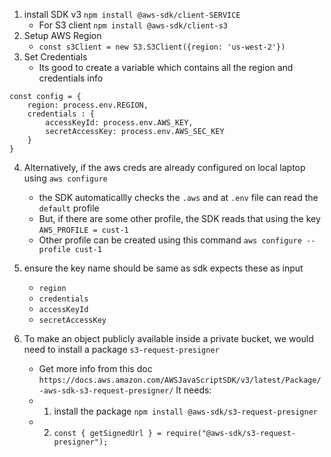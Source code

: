 1. install SDK v3
    `npm install @aws-sdk/client-SERVICE`
    * For S3 client `npm install @aws-sdk/client-s3`
2. Setup AWS Region 
    * `const s3Client = new S3.S3Client({region: 'us-west-2'})`
3. Set Credentials
    * Its good to create a variable which contains all the region and credentials info
```
const config = {
    region: process.env.REGION,
    credentials : {
        accessKeyId: process.env.AWS_KEY,
        secretAccessKey: process.env.AWS_SEC_KEY
    }
}
```
4. Alternatively, if the aws creds are already configured on local laptop using `aws configure`
    * the SDK automaticallly checks the `.aws` and at `.env` file can read the `default` profile 
    * But, if there are some other profile, the SDK reads that using the key `AWS_PROFILE = cust-1`
    * Other profile can be created using this command `aws configure --profile cust-1`

5. ensure the key name should be same as sdk expects these as input
    * `region`
    * `credentials`
    * `accessKeyId`
    * `secretAccessKey`

6. To make an object publicly available inside a private bucket, we would need to install a package `s3-request-presigner`
    * Get more info from this doc `https://docs.aws.amazon.com/AWSJavaScriptSDK/v3/latest/Package/-aws-sdk-s3-request-presigner/`
    It needs:
    * 1. install the package `npm install @aws-sdk/s3-request-presigner`
    * 2. `const { getSignedUrl } = require("@aws-sdk/s3-request-presigner");`
    
